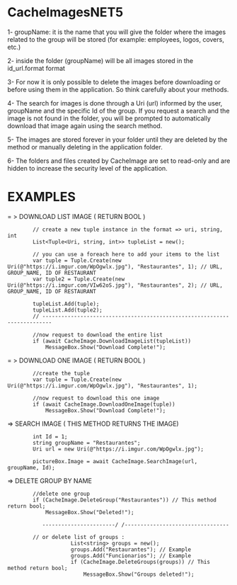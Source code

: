 # CacheImagesNET5



1- groupName: it is the name that you will give the folder where the images related to the group will be stored (for example: employees, logos, covers, etc.)

2- inside the folder (groupName) will be all images stored in the id_url.format format

3- For now it is only possible to delete the images before downloading or before using them in the application. So think carefully about your methods.

4- The search for images is done through a Uri (url) informed by the user, groupName and the specific Id of the group. If you request a search and the image is not found in the folder, you will be prompted to automatically download that image again using the search method.

5- The images are stored forever in your folder until they are deleted by the method or manually deleting in the application folder.

6- The folders and files created by CacheImage are set to read-only and are hidden to increase the security level of the application.


# EXAMPLES



= > DOWNLOAD LIST IMAGE ( RETURN BOOL )

            // create a new tuple instance in the format => uri, string, int
            List<Tuple<Uri, string, int>> tupleList = new();

            // you can use a foreach here to add your items to the list
            var tuple = Tuple.Create(new Uri(@"https://i.imgur.com/WpOgwlx.jpg"), "Restaurantes", 1); // URL, GROUP_NAME, ID OF RESTAURANT
            var tuple2 = Tuple.Create(new Uri(@"https://i.imgur.com/VIw62oS.jpg"), "Restaurantes", 2); // URL, GROUP_NAME, ID OF RESTAURANT
            
            tupleList.Add(tuple);
            tupleList.Add(tuple2);
            // -------------------------------------------------------------------------
           
            //now request to download the entire list
            if (await CacheImage.DownloadImageList(tupleList))
                MessageBox.Show("Download Complete!");
                
= > DOWNLOAD ONE IMAGE ( RETURN BOOL ) 

            //create the tuple
            var tuple = Tuple.Create(new Uri(@"https://i.imgur.com/WpOgwlx.jpg"), "Restaurantes", 1);
            
            //now request to download this one image
            if (await CacheImage.DownloadOneImage(tuple))
                MessageBox.Show("Download Complete!");

=> SEARCH IMAGE ( THIS METHOD RETURNS THE IMAGE)
            
            int Id = 1;
            string groupName = "Restaurantes";
            Uri url = new Uri(@"https://i.imgur.com/WpOgwlx.jpg");

            pictureBox.Image = await CacheImage.SearchImage(url, groupName, Id);
            
            
=> DELETE GROUP BY NAME


            //delete one group
            if (CacheImage.DeleteGroup("Restaurantes")) // This method return bool;
                MessageBox.Show("Deleted!");
                
               -----------------------/ /---------------------------------

            // or delete list of groups : 
                        List<string> groups = new();
                        groups.Add("Restaurantes"); // Example
                        groups.Add("Funcionarios"); // Example
                        if (CacheImage.DeleteGroups(groups)) // This method return bool;
                            MessageBox.Show("Groups deleted!");
           


